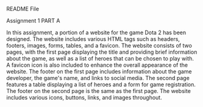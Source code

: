 README File

Assignment 1 PART A

In this assignment, a portion of a website for the game Dota 2 has been designed. The website includes various HTML tags such as headers, footers, images, forms, tables, and a favicon. The website consists of two pages, with the first page displaying the title and providing brief information about the game, as well as a list of heroes that can be chosen to play with. A favicon icon is also included to enhance the overall appearance of the website. The footer on the first page includes information about the game developer, the game's name, and links to social media. 
The second page features a table displaying a list of heroes and a form for game registration. The footer on the second page is the same as the first page. The website includes various icons, buttons, links, and images throughout.